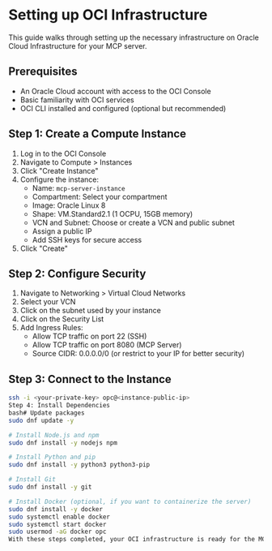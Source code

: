 # Setting up OCI Infrastructure

This guide walks through setting up the necessary infrastructure on Oracle Cloud Infrastructure for your MCP server.

## Prerequisites

- An Oracle Cloud account with access to the OCI Console
- Basic familiarity with OCI services
- OCI CLI installed and configured (optional but recommended)

## Step 1: Create a Compute Instance

1. Log in to the OCI Console
2. Navigate to Compute > Instances
3. Click "Create Instance"
4. Configure the instance:
   - Name: `mcp-server-instance`
   - Compartment: Select your compartment
   - Image: Oracle Linux 8
   - Shape: VM.Standard2.1 (1 OCPU, 15GB memory)
   - VCN and Subnet: Choose or create a VCN and public subnet
   - Assign a public IP
   - Add SSH keys for secure access
5. Click "Create"

## Step 2: Configure Security

1. Navigate to Networking > Virtual Cloud Networks
2. Select your VCN
3. Click on the subnet used by your instance
4. Click on the Security List
5. Add Ingress Rules:
   - Allow TCP traffic on port 22 (SSH)
   - Allow TCP traffic on port 8080 (MCP Server)
   - Source CIDR: 0.0.0.0/0 (or restrict to your IP for better security)

## Step 3: Connect to the Instance

```bash
ssh -i <your-private-key> opc@<instance-public-ip>
Step 4: Install Dependencies
bash# Update packages
sudo dnf update -y

# Install Node.js and npm
sudo dnf install -y nodejs npm

# Install Python and pip
sudo dnf install -y python3 python3-pip

# Install Git
sudo dnf install -y git

# Install Docker (optional, if you want to containerize the server)
sudo dnf install -y docker
sudo systemctl enable docker
sudo systemctl start docker
sudo usermod -aG docker opc
With these steps completed, your OCI infrastructure is ready for the MCP server deployment.
